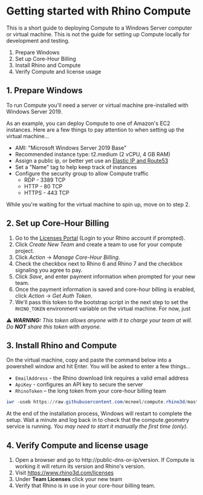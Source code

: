 # Getting started with Rhino Compute

This is a short guide to deploying Compute to a Windows Server computer or virtual machine. This is not the guide for setting up Compute locally for development and testing.

1. Prepare Windows
2. Set up Core-Hour Billing
3. Install Rhino and Compute
4. Verify Compute and license usage

## 1. Prepare Windows

To run Compute you'll need a server or virtual machine pre-installed with Windows Server 2019.

As an example, you can deploy Compute to one of Amazon's EC2 instances. Here are a few things to pay attention to when setting up the virtual machine...

* AMI: "Microsoft Windows Server 2019 Base"
* Recommended instance type: t2.medium (2 vCPU, 4 GB RAM)
* Assign a public ip, or better yet use an [Elastic IP and Route53](https://docs.aws.amazon.com/Route53/latest/DeveloperGuide/routing-to-ec2-instance.html)
* Set a "Name" tag to help keep track of instances
* Configure the security group to allow Compute traffic
    * RDP - 3389 TCP
    * HTTP - 80 TCP
    * HTTPS - 443 TCP

While you're waiting for the virtual machine to spin up, move on to step 2.

## 2. Set up Core-Hour Billing

1. Go to the [Licenses Portal](https://www.rhino3d.com/licenses?_forceEmpty=true) (Login to your Rhino account if prompted).
2. Click _Create New Team_ and create a team to use for your compute project.
3. Click _Action_ -> _Manage Core-Hour Billing_.
4. Check the checkbox next to Rhino 6 and Rhino 7 and the checkbox signaling you agree to pay.
5. Click _Save_, and enter payment information when prompted for your new team.
6. Once the payment information is saved and core-hour billing is enabled, click _Action_ -> _Get Auth Token_.
7. We'll pass this token to the bootstrap script in the next step to set the `RHINO_TOKEN` environment variable on the virtual machine. For now, just 

⚠️ _**WARNING:** This token allows anyone with it to charge your team at will. Do **NOT** share this token with anyone._

## 3. Install Rhino and Compute

On the virtual machine, copy and paste the command below into a powershell window and hit Enter. You will be asked to enter a few things...

* `EmailAddress` - the Rhino download link requires a valid email address
* `ApiKey` - configures an API key to secure the server
* `RhinoToken` – the long token from your core-hour billing team

```powershell
iwr -useb https://raw.githubusercontent.com/mcneel/compute.rhino3d/master/script/bootstrap-server.ps1 -outfile bootstrap.ps1; .\bootstrap.ps1 -install
```
At the end of the installation process, Windows will restart to complete the setup. Wait a minute and log back in to check that the compute.geometry service is running. _You may need to start it manually the first time (only)._

## 4. Verify Compute and license usage

1. Open a browser and go to http://public-dns-or-ip/version. If Compute is working it will return its version and Rhino's version.
1. Visit https://www.rhino3d.com/licenses
1. Under **Team Licenses** click your new team
1. Verify that Rhino is in use in your core-hour billing team.
